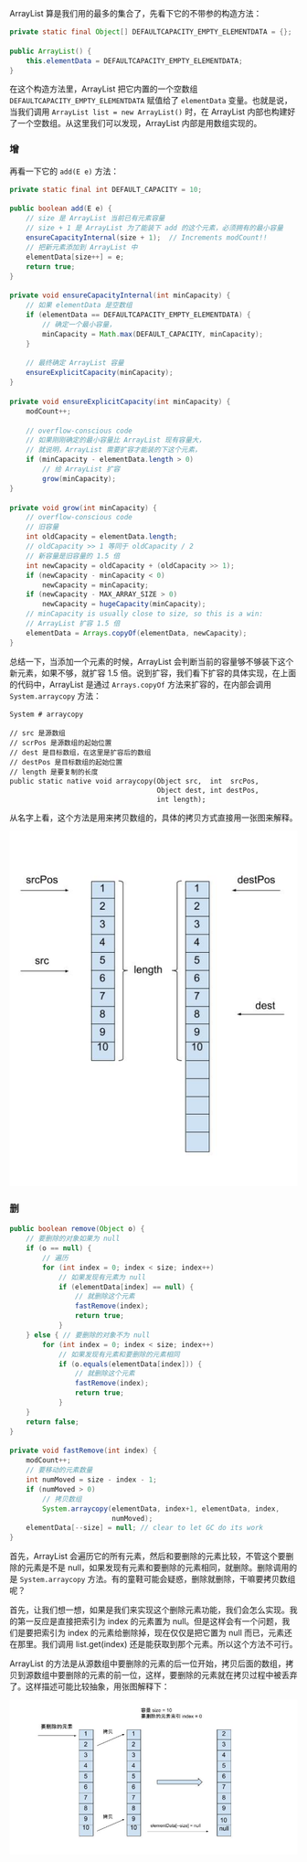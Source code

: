 ArrayList 算是我们用的最多的集合了，先看下它的不带参的构造方法：

```java
private static final Object[] DEFAULTCAPACITY_EMPTY_ELEMENTDATA = {};

public ArrayList() {
    this.elementData = DEFAULTCAPACITY_EMPTY_ELEMENTDATA;
}
```

在这个构造方法里，ArrayList 把它内置的一个空数组 `DEFAULTCAPACITY_EMPTY_ELEMENTDATA` 赋值给了 `elementData` 变量。也就是说，当我们调用 `ArrayList list = new ArrayList()` 时，在 ArrayList 内部也构建好了一个空数组。从这里我们可以发现，ArrayList 内部是用数组实现的。

### 增 ###

再看一下它的 `add(E e)` 方法：

```java
private static final int DEFAULT_CAPACITY = 10;

public boolean add(E e) {
    // size 是 ArrayList 当前已有元素容量
    // size + 1 是 ArrayList 为了能装下 add 的这个元素，必须拥有的最小容量
    ensureCapacityInternal(size + 1);  // Increments modCount!!
    // 把新元素添加到 ArrayList 中
    elementData[size++] = e;
    return true;
}

private void ensureCapacityInternal(int minCapacity) {
    // 如果 elementData 是空数组
    if (elementData == DEFAULTCAPACITY_EMPTY_ELEMENTDATA) {
        // 确定一个最小容量，
        minCapacity = Math.max(DEFAULT_CAPACITY, minCapacity);
    }

    // 最终确定 ArrayList 容量
    ensureExplicitCapacity(minCapacity);
}

private void ensureExplicitCapacity(int minCapacity) {
    modCount++;

    // overflow-conscious code
    // 如果刚刚确定的最小容量比 ArrayList 现有容量大，
    // 就说明，ArrayList 需要扩容才能装的下这个元素，                                      
    if (minCapacity - elementData.length > 0)
        // 给 ArrayList 扩容
        grow(minCapacity);
}

private void grow(int minCapacity) {
    // overflow-conscious code
    // 旧容量
    int oldCapacity = elementData.length;
    // oldCapacity >> 1 等同于 oldCapacity / 2
    // 新容量是旧容量的 1.5 倍
    int newCapacity = oldCapacity + (oldCapacity >> 1);
    if (newCapacity - minCapacity < 0)
        newCapacity = minCapacity;
    if (newCapacity - MAX_ARRAY_SIZE > 0)
        newCapacity = hugeCapacity(minCapacity);
    // minCapacity is usually close to size, so this is a win:
    // ArrayList 扩容 1.5 倍
    elementData = Arrays.copyOf(elementData, newCapacity);
}
```

总结一下，当添加一个元素的时候，ArrayList 会判断当前的容量够不够装下这个新元素，如果不够，就扩容 1.5 倍。说到扩容，我们看下扩容的具体实现，在上面的代码中，ArrayList 是通过 `Arrays.copyOf` 方法来扩容的，在内部会调用 `System.arraycopy` 方法：

```
System # arraycopy

// src 是源数组
// scrPos 是源数组的起始位置
// dest 是目标数组，在这里是扩容后的数组
// destPos 是目标数组的起始位置
// length 是要复制的长度
public static native void arraycopy(Object src,  int  srcPos,
                                    Object dest, int destPos,
                                    int length);
```

从名字上看，这个方法是用来拷贝数组的，具体的拷贝方式直接用一张图来解释。

<p align="center">
  <img src="https://raw.githubusercontent.com/shadowwingz/JavaLife/master/art/arraycopy%20%E5%9B%BE%E8%A7%A3.jpg"/>
</p>

### 删 ###

```java
public boolean remove(Object o) {
    // 要删除的对象如果为 null
    if (o == null) {
        // 遍历
        for (int index = 0; index < size; index++)
            // 如果发现有元素为 null
            if (elementData[index] == null) {
                // 就删除这个元素
                fastRemove(index);
                return true;
            }
    } else { // 要删除的对象不为 null
        for (int index = 0; index < size; index++)
            // 如果发现有元素和要删除的元素相同
            if (o.equals(elementData[index])) {
                // 就删除这个元素
                fastRemove(index);
                return true;
            }
    }
    return false;
}

private void fastRemove(int index) {
    modCount++;
    // 要移动的元素数量
    int numMoved = size - index - 1;
    if (numMoved > 0)
        // 拷贝数组
        System.arraycopy(elementData, index+1, elementData, index,
                         numMoved);
    elementData[--size] = null; // clear to let GC do its work
}
```

首先，ArrayList 会遍历它的所有元素，然后和要删除的元素比较，不管这个要删除的元素是不是 null，如果发现有元素和要删除的元素相同，就删除。删除调用的是 `System.arraycopy` 方法。有的童鞋可能会疑惑，删除就删除，干嘛要拷贝数组呢？

首先，让我们想一想，如果是我们来实现这个删除元素功能，我们会怎么实现。我的第一反应是直接把索引为 index 的元素置为 null。但是这样会有一个问题，我们是要把索引为 index 的元素给删除掉，现在仅仅是把它置为 null 而已，元素还在那里。我们调用 list.get(index) 还是能获取到那个元素。所以这个方法不可行。

ArrayList 的方法是从源数组中要删除的元素的后一位开始，拷贝后面的数组，拷贝到源数组中要删除的元素的前一位，这样，要删除的元素就在拷贝过程中被丢弃了。这样描述可能比较抽象，用张图解释下：

<p align="center">
  <img src="https://raw.githubusercontent.com/shadowwingz/JavaLife/master/art/ArrayList%20%E5%88%A0%E9%99%A4%E5%85%83%E7%B4%A0.jpg"/>
</p>